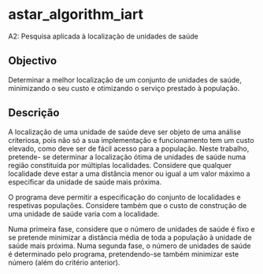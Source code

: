 # astar_algorithm_iart

A2: Pesquisa aplicada à localização de unidades de saúde

## Objectivo

Determinar a melhor localização de um conjunto de unidades de saúde, minimizando o seu custo e otimizando o serviço prestado à população.

## Descrição

A localização de uma unidade de saúde deve ser objeto de uma análise criteriosa, pois não só a sua implementação e funcionamento tem um custo elevado, como deve ser de fácil acesso para a população. Neste trabalho, pretende- se determinar a localização ótima de unidades de saúde numa região constituída por múltiplas localidades. Considere que qualquer localidade deve estar a uma distância menor ou igual a um valor máximo a especificar da unidade de saúde mais próxima.

O programa deve permitir a especificação do conjunto de localidades e respetivas populações. Considere também que o custo de construção de uma unidade de saúde varia com a localidade. 


Numa primeira fase, considere que o número de unidades de saúde é fixo e se pretende minimizar a distância  média de toda a  população à unidade de saúde mais próxima. Numa segunda fase, o número de unidades de saúde é determinado pelo programa, pretendendo-se também minimizar este número (além do critério anterior).

